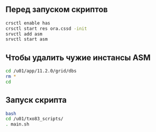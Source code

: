 ## Перед запуском скриптов

```bash
crsctl enable has
crsctl start res ora.cssd -init
srvctl add asm
srvctl start asm
```

## Чтобы удалить чужие инстансы ASM

```bash
cd /u01/app/11.2.0/grid/dbs
rm *
cd
```

## Запуск скрипта

```bash
bash
cd /u01/txo83_scripts/
. main.sh
```
